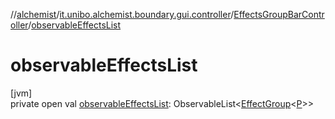 //[alchemist](../../../index.md)/[it.unibo.alchemist.boundary.gui.controller](../index.md)/[EffectsGroupBarController](index.md)/[observableEffectsList](observable-effects-list.md)

# observableEffectsList

[jvm]\
private open val [observableEffectsList](observable-effects-list.md): ObservableList<[EffectGroup](../../it.unibo.alchemist.boundary.gui.effects/-effect-group/index.md)<[P](../../it.unibo.alchemist.boundary.monitor/-f-x-time-monitor/index.md)>>

